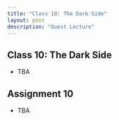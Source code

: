 ```yaml
---
title: "Class 10: The Dark Side"
layout: post
description: "Guest Lecture"
---
```


## Class 10: The Dark Side
- TBA

## Assignment 10
- TBA